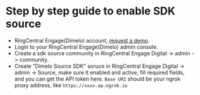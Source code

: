 # Step by step guide to enable SDK source

- RingCentral Engage(Dimelo) account, [request a demo](http://site.dimelo.com/en/demo#schedule-demo).
- Login to your RingCentral Engage(Dimelo) admin console.
- Create a sdk source community in RingCentral Engage Digital -> admin -> community.
- Create "Dimelo Source SDK" soruce in RingCentral Engage Digital -> admin -> Source, make sure it enabled and active, fill required fields, and you can get the API token here. `Base URI` should be your ngrok proxy address, like `https://xxxx.ap.ngrok.io`
